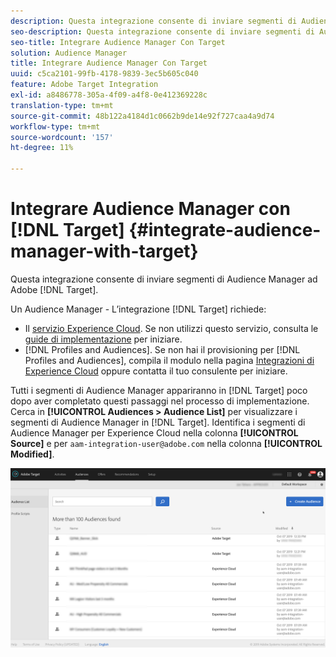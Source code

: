 ```yaml
---
description: Questa integrazione consente di inviare segmenti di Audience Manager a Target.
seo-description: Questa integrazione consente di inviare segmenti di Audience Manager a Target.
seo-title: Integrare Audience Manager Con Target
solution: Audience Manager
title: Integrare Audience Manager Con Target
uuid: c5ca2101-99fb-4178-9839-3ec5b605c040
feature: Adobe Target Integration
exl-id: a8486778-305a-4f09-a4f8-0e412369228c
translation-type: tm+mt
source-git-commit: 48b122a4184d1c0662b9de14e92f727caa4a9d74
workflow-type: tm+mt
source-wordcount: '157'
ht-degree: 11%

---
```


# Integrare Audience Manager con [!DNL Target] {#integrate-audience-manager-with-target}

Questa integrazione consente di inviare segmenti di Audience Manager ad Adobe [!DNL Target].

Un Audience Manager - L’integrazione [!DNL Target] richiede:

* Il [servizio Experience Cloud](https://docs.adobe.com/content/help/it-IT/id-service/using/home.html). Se non utilizzi questo servizio, consulta le [guide di implementazione](https://docs.adobe.com/content/help/en/id-service/using/implementation/implementation-guides.html) per iniziare.
* [!DNL Profiles and Audiences]. Se non hai il provisioning per [!DNL Profiles and Audiences], compila il modulo nella pagina [Integrazioni di Experience Cloud](https://adobe.allegiancetech.com/cgi-bin/qwebcorporate.dll?idx=X8SVES) oppure contatta il tuo consulente per iniziare.

Tutti i segmenti di Audience Manager appariranno in [!DNL Target] poco dopo aver completato questi passaggi nel processo di implementazione. Cerca in **[!UICONTROL Audiences > Audience List]** per visualizzare i segmenti di Audience Manager in [!DNL Target]. Identifica i segmenti di Audience Manager per Experience Cloud nella colonna **[!UICONTROL Source]** e per `aam-integration-user@adobe.com` nella colonna **[!UICONTROL Modified]**.

![](../assets/target.png)
